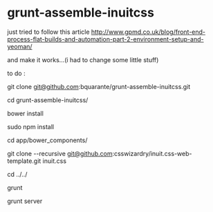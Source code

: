 grunt-assemble-inuitcss
=======================

just tried to follow this article
http://www.gpmd.co.uk/blog/front-end-process-flat-builds-and-automation-part-2-environment-setup-and-yeoman/

and make it works...(i had to change some little stuff)

to do :

git clone git@github.com:bquarante/grunt-assemble-inuitcss.git

cd grunt-assemble-inuitcss/

bower install

sudo npm install

cd app/bower_components/

git clone --recursive git@github.com:csswizardry/inuit.css-web-template.git inuit.css

cd ../../

grunt

grunt server
